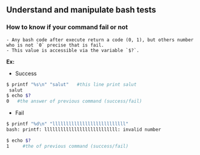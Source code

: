 ## Understand and manipulate bash tests

### How to know if your command fail or not
	- Any bash code after execute return a code (0, 1), but others number who is not `0` precise that is fail.
	- This value is accessible via the variable `$?`.
**Ex:**
- Success
```bash
$ printf "%s\n" "salut"   #this line print salut
 salut
$ echo $?
0	#the answer of previous command (success/fail)
```
- Fail

```bash
$ printf "%d\n" "lllllllllllllllllllllllllll"
bash: printf: lllllllllllllllllllllllllll: invalid number

$ echo $?
1     #the of previous command (success/fail)
```

